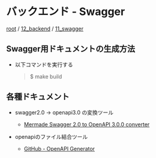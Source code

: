 # バックエンド - Swagger

[root](./../../../README.md) 
/ [12_backend](./../README.md) 
/ [11_swagger](./README.md)

## Swagger用ドキュメントの生成方法

* 以下コマンドを実行する
  > $ make build

## 各種ドキュメント

* swagger2.0 -> openapi3.0 の変換ツール
  * [Mermade Swagger 2.0 to OpenAPI 3.0.0 converter](https://mermade.org.uk/openapi-converter)

* openapiのファイル結合ツール
  * [GitHub - OpenAPI Generator](https://github.com/OpenAPITools/openapi-generator)
